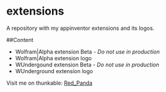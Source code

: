 # extensions
A repository with my appinventor extensions and its logos.

##Content  
* Wolfram|Alpha extension Beta - *Do not use in production*
* Wolfram|Alpha extension logo
* WUndergound extension Beta - *Do not use in production*
* WUnderground extension logo

Visit me on thunkable: [Red_Panda](https://community.thunkable.com/u/Red_Panda/summary "@Red_Panda")